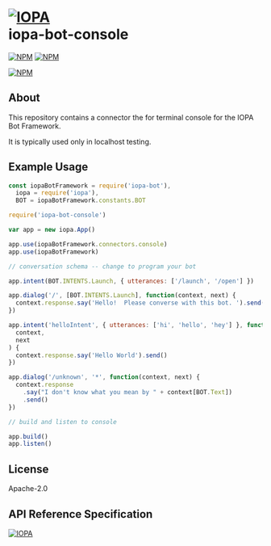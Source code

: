 # [![IOPA](http://iopa.io/iopa.png)](http://iopa.io)<br> iopa-bot-console

[![NPM](https://img.shields.io/badge/iopa-certified-99cc33.svg?style=flat-square)](http://iopa.io/)
[![NPM](https://img.shields.io/badge/iopa-bot%20framework-F67482.svg?style=flat-square)](http://iopa.io/)

[![NPM](https://nodei.co/npm/iopa-bot-console.png?downloads=true)](https://nodei.co/npm/iopa-bot-console/)

## About

This repository contains a connector the for terminal console for the IOPA Bot Framework.

It is typically used only in localhost testing.

## Example Usage

```js
const iopaBotFramework = require('iopa-bot'),
  iopa = require('iopa'),
  BOT = iopaBotFramework.constants.BOT

require('iopa-bot-console')

var app = new iopa.App()

app.use(iopaBotFramework.connectors.console)
app.use(iopaBotFramework)

// conversation schema -- change to program your bot

app.intent(BOT.INTENTS.Launch, { utterances: ['/launch', '/open'] })

app.dialog('/', [BOT.INTENTS.Launch], function(context, next) {
  context.response.say('Hello!  Please converse with this bot. ').send()
})

app.intent('helloIntent', { utterances: ['hi', 'hello', 'hey'] }, function(
  context,
  next
) {
  context.response.say('Hello World').send()
})

app.dialog('/unknown', '*', function(context, next) {
  context.response
    .say("I don't know what you mean by " + context[BOT.Text])
    .send()
})

// build and listen to console

app.build()
app.listen()
```

## License

Apache-2.0

## API Reference Specification

[![IOPA](http://iopa.io/iopa.png)](http://iopa.io)
